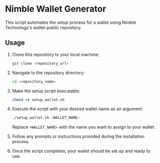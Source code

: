 # Nimble Wallet Generator

This script automates the setup process for a wallet using Nimble Technology's wallet-public repository.

## Usage

1. Clone this repository to your local machine:

    ```bash
    git clone <repository_url>
    ```

2. Navigate to the repository directory:

    ```bash
    cd <repository_name>
    ```

3. Make the setup script executable:

    ```bash
    chmod +x setup_wallet.sh
    ```

4. Execute the script with your desired wallet name as an argument:

    ```bash
    ./setup_wallet.sh <WALLET_NAME>
    ```

    Replace `<WALLET_NAME>` with the name you want to assign to your wallet.

5. Follow any prompts or instructions provided during the installation process.

6. Once the script completes, your wallet should be set up and ready to use.
